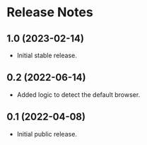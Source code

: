 # Release Notes

## 1.0 (2023-02-14)

- Initial stable release.

## 0.2 (2022-06-14)

- Added logic to detect the default browser.

## 0.1 (2022-04-08)

 - Initial public release.
